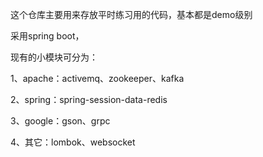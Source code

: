 这个仓库主要用来存放平时练习用的代码，基本都是demo级别

采用spring boot，

现有的小模块可分为：

1、apache：activemq、zookeeper、kafka

2、spring：spring-session-data-redis

3、google：gson、grpc

4、其它：lombok、websocket
